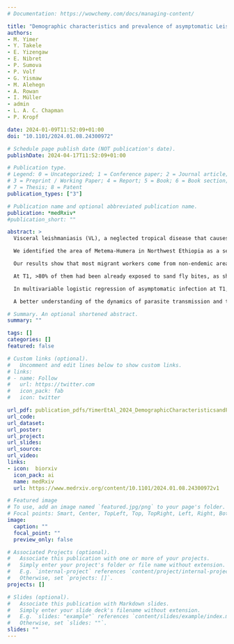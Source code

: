```yaml
---
# Documentation: https://wowchemy.com/docs/managing-content/

title: "Demographic characteristics and prevalence of asymptomatic Leishmania donovani infection in migrant workers working in an endemic area in Northwest Ethiopia"
authors:
- M. Yimer
- Y. Takele
- E. Yizengaw
- E. Nibret
- P. Sumova
- P. Volf
- G. Yismaw
- M. Alehegn
- A. Rowan
- I. Müller
- admin
- L. A. C. Chapman
- P. Kropf

date: 2024-01-09T11:52:09+01:00
doi: "10.1101/2024.01.08.24300972"

# Schedule page publish date (NOT publication's date).
publishDate: 2024-04-17T11:52:09+01:00

# Publication type.
# Legend: 0 = Uncategorized; 1 = Conference paper; 2 = Journal article;
# 3 = Preprint / Working Paper; 4 = Report; 5 = Book; 6 = Book section;
# 7 = Thesis; 8 = Patent
publication_types: ["3"]

# Publication name and optional abbreviated publication name.
publication: *medRxiv*
#publication_short: ""

abstract: >
  Visceral leishmaniasis (VL), a neglected tropical disease that causes substantial morbidity and mortality, is a serious health problem in Ethiopia. Infections are caused by Leishmania (L.) donovani parasites. Most individuals remain asymptomatic, but some develop VL, which is fatal if not treated.

  We identified the area of Metema-Humera in Northwest Ethiopia as a setting in which we could follow migrant workers when they arrived in an endemic area. The demographic characteristics of this population and factors associated with their risk of asymptomatic infection are poorly characterised. We divided our cohort into individuals who visited this area for the first time (first comers, FC) and those who had already been in this area (repeat comers, RC). We followed them from the beginning (Time 1, T1) to the end of the agricultural season (Time 2, T2), performing tests for sand fly bite exposure (anti-sand fly saliva antibody ELISA) and serology for Leishmania infection (rK39 rapid diagnostic test and the direct agglutination test) at each time point and collecting information on risk factors for infection.

  Our results show that most migrant workers come from non-endemic areas, are male, young (median age of 20 years) and are farmers or students.

  At T1, >80% of them had been already exposed to sand fly bites, as shown by the presence of anti-saliva antibodies. However, due to seasonality of sand flies there was no difference in exposure between FC and RC, or between T1 and T2. The serology data showed that at T1, but not at T2, a significantly higher proportion of RC were asymptomatic. Furthermore, 28.6% of FC became asymptomatic between T1 and T2. Over the duration of this study, one FC and one RC developed VL.

  In multivariable logistic regression of asymptomatic infection at T1, only age and the number of visits to Metema/Humera were significantly associated with asymptomatic infection.

  A better understanding of the dynamics of parasite transmission and the risk factors associated with the development of asymptomatic infections and potentially VL will be essential for the development of new strategies to prevent leishmaniasis.

# Summary. An optional shortened abstract.
summary: ""

tags: []
categories: []
featured: false

# Custom links (optional).
#   Uncomment and edit lines below to show custom links.
# links:
# - name: Follow
#   url: https://twitter.com
#   icon_pack: fab
#   icon: twitter

url_pdf: publication_pdfs/YimerEtAl_2024_DemographicCharacteristicsandPrevalenceofAsymptomaticLeishmaniaDonovaniInfectioninMigrantWorkers_medRxiv.pdf
url_code:
url_dataset:
url_poster:
url_project:
url_slides:
url_source:
url_video:
links:
- icon:  biorxiv
  icon_pack: ai
  name: medRxiv
  url: https://www.medrxiv.org/content/10.1101/2024.01.08.24300972v1

# Featured image
# To use, add an image named `featured.jpg/png` to your page's folder. 
# Focal points: Smart, Center, TopLeft, Top, TopRight, Left, Right, BottomLeft, Bottom, BottomRight.
image:
  caption: ""
  focal_point: ""
  preview_only: false

# Associated Projects (optional).
#   Associate this publication with one or more of your projects.
#   Simply enter your project's folder or file name without extension.
#   E.g. `internal-project` references `content/project/internal-project/index.md`.
#   Otherwise, set `projects: []`.
projects: []

# Slides (optional).
#   Associate this publication with Markdown slides.
#   Simply enter your slide deck's filename without extension.
#   E.g. `slides: "example"` references `content/slides/example/index.md`.
#   Otherwise, set `slides: ""`.
slides: ""
---
```

